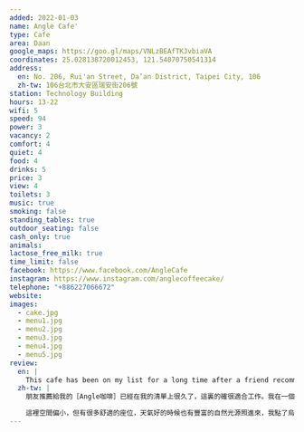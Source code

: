 ```yaml
---
added: 2022-01-03
name: Angle Cafe'
type: Cafe
area: Daan
google_maps: https://goo.gl/maps/VNLzBEAfTKJvbiaVA
coordinates: 25.028138720012453, 121.54070750541314
address:
  en: No. 206, Rui'an Street, Da’an District, Taipei City, 106
  zh-tw: 106台北市大安區瑞安街206號
station: Technology Building
hours: 13-22
wifi: 5
speed: 94
power: 3
vacancy: 2
comfort: 4
quiet: 4
food: 4
drinks: 5
price: 3
view: 4
toilets: 3
music: true
smoking: false
standing_tables: true
outdoor_seating: false
cash_only: true
animals: 
lactose_free_milk: true
time_limit: false
facebook: https://www.facebook.com/AngleCafe
instagram: https://www.instagram.com/anglecoffeecake/
telephone: "+886227066672"
website: 
images:
  - cake.jpg
  - menu1.jpg
  - menu2.jpg
  - menu3.jpg
  - menu4.jpg
  - menu5.jpg
review:
  en: |
    This cafe has been on my list for a long time after a friend recommended it to me. It's definitely a great place to work. I arrived on a weekday afternoon and it was almost full, only one table available. Even so, it was very quiet since everyone was either working or studying. The interior is quite small, but the space is comfortable and has plenty of natural light. There's a good selection of drinks and cakes, I tried the oolong tea cheesecake, which was very tasty!
  zh-tw: |
    朋友推薦給我的［Angle咖啡］已經在我的清單上很久了，這裏的確很適合工作。我在一個平日的午候前往，抵達時居然已經接近滿座，只剩下一個位置。儘管如此整個空間卻異常的安靜，因為大家都專注在自己的事情上⋯⋯我是說，讀書或工作。

    這裡空間偏小，但有很多舒適的座位，天氣好的時候也有豐富的自然光源照進來，我點了烏龍茶和起司蛋糕，都非常好吃！
---
```

